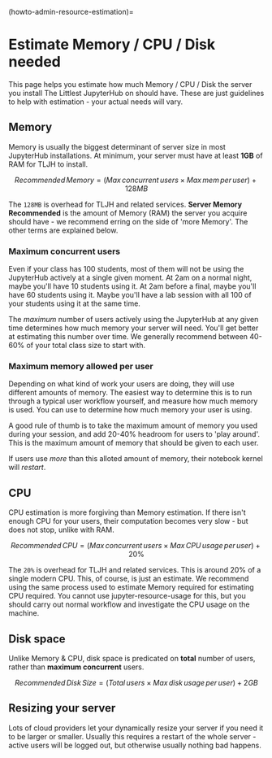 (howto-admin-resource-estimation)=

# Estimate Memory / CPU / Disk needed

This page helps you estimate how much Memory / CPU / Disk the server you install
The Littlest JupyterHub on should have. These are just guidelines to help
with estimation - your actual needs will vary.

## Memory

Memory is usually the biggest determinant of server size in most JupyterHub
installations. At minimum, your server must have at least **1GB** of RAM
for TLJH to install.

$$
Recommended\, Memory =
(Max\, concurrent\, users \times Max\, mem\, per\, user) + 128MB
$$

The `128MB` is overhead for TLJH and related services. **Server Memory Recommended**
is the amount of Memory (RAM) the server you acquire should have - we recommend
erring on the side of 'more Memory'. The other terms are explained below.

### Maximum concurrent users

Even if your class has 100 students, most of them will not be using the JupyterHub
actively at a single given moment. At 2am on a normal night, maybe you'll have 10 students
using it. At 2am before a final, maybe you'll have 60 students using it. Maybe
you'll have a lab session with all 100 of your students using it at the same time.

The _maximum_ number of users actively using the JupyterHub at any given time determines
how much memory your server will need. You'll get better at estimating this number
over time. We generally recommend between 40-60% of your total class size to start with.

### Maximum memory allowed per user

Depending on what kind of work your users are doing, they will use different amounts
of memory. The easiest way to determine this is to run through a typical user
workflow yourself, and measure how much memory is used. You can use [](/howto/admin/nbresuse)
to determine how much memory your user is using.

A good rule of thumb is to take the maximum amount of memory you used during
your session, and add 20-40% headroom for users to 'play around'. This is the
maximum amount of memory that should be given to each user.

If users use _more_ than this alloted amount of memory, their notebook kernel will _restart_.

## CPU

CPU estimation is more forgiving than Memory estimation. If there isn't
enough CPU for your users, their computation becomes very slow - but does not
stop, unlike with RAM.

$$
Recommended\, CPU = (Max\, concurrent\, users \times Max\, CPU\, usage\, per\, user) + 20\%
$$

The `20%` is overhead for TLJH and related services. This is around 20% of a
single modern CPU. This, of course, is just an estimate. We recommend using
the same process used to estimate Memory required for estimating CPU required.
You cannot use jupyter-resource-usage for this, but you should carry out normal workflow and
investigate the CPU usage on the machine.

## Disk space

Unlike Memory & CPU, disk space is predicated on **total** number of users,
rather than **maximum concurrent** users.

$$
Recommended\, Disk\, Size = (Total\, users \times Max\, disk\, usage\, per\, user) + 2GB
$$

## Resizing your server

Lots of cloud providers let your dynamically resize your server if you need it
to be larger or smaller. Usually this requires a restart of the whole server -
active users will be logged out, but otherwise usually nothing bad happens.
